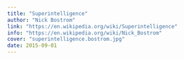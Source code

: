 ```yaml
---
title: "Superintelligence"
author: "Nick Bostrom"
link: "https://en.wikipedia.org/wiki/Superintelligence"
info: "https://en.wikipedia.org/wiki/Nick_Bostrom"
cover: "superintelligence.bostrom.jpg"
date: 2015-09-01
---
```

